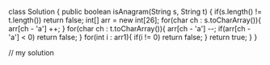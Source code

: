 class Solution {
    public boolean isAnagram(String s, String t) {
        if(s.length() != t.length()) return false;
        int[] arr = new int[26];
        for(char ch : s.toCharArray()){
            arr[ch - 'a'] ++;
        }
        for(char ch : t.toCharArray()){
            arr[ch - 'a'] --;
            if(arr[ch - 'a'] < 0) return false;
        }
        for(int i : arr1){
            if(i != 0) return false;
        }
        return true;
    }
}

// my solution

